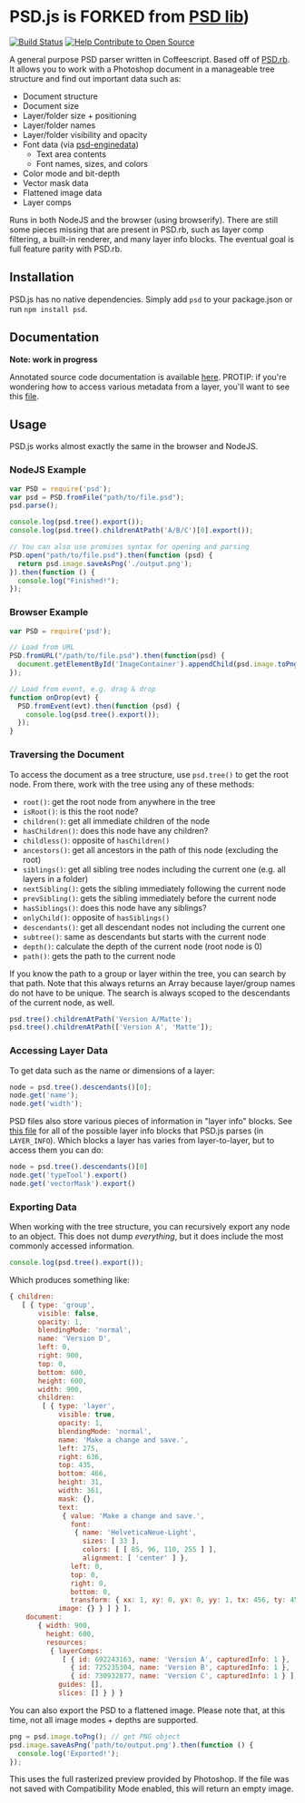 # PSD.js is FORKED from [PSD lib](https://github.com/meltingice/psd.js))

[![Build Status](https://travis-ci.org/meltingice/psd.js.svg?branch=master)](https://travis-ci.org/meltingice/psd.js)
[![Help Contribute to Open Source](https://www.codetriage.com/meltingice/psd.js/badges/users.svg)](https://www.codetriage.com/meltingice/psd.js)

A general purpose PSD parser written in Coffeescript. Based off of [PSD.rb](https://github.com/layervault/psd.rb). It allows you to work with a Photoshop document in a manageable tree structure and find out important data such as:

* Document structure
* Document size
* Layer/folder size + positioning
* Layer/folder names
* Layer/folder visibility and opacity
* Font data (via [psd-enginedata](https://github.com/layervault/psd-enginedata))
  * Text area contents
  * Font names, sizes, and colors
* Color mode and bit-depth
* Vector mask data
* Flattened image data
* Layer comps

Runs in both NodeJS and the browser (using browserify). There are still some pieces missing that are present in PSD.rb, such as layer comp filtering, a built-in renderer, and many layer info blocks. The eventual goal is full feature parity with PSD.rb.

## Installation

PSD.js has no native dependencies. Simply add `psd` to your package.json or run `npm install psd`.

## Documentation

**Note: work in progress**

Annotated source code documentation is available [here](http://meltingice.github.io/psd.js/docs/). PROTIP: if you're wondering how to access various metadata from a layer, you'll want to see this [file](http://meltingice.github.io/psd.js/docs/lib/psd/layer/info.coffee.html).

## Usage

PSD.js works almost exactly the same in the browser and NodeJS.

### NodeJS Example

``` js
var PSD = require('psd');
var psd = PSD.fromFile("path/to/file.psd");
psd.parse();

console.log(psd.tree().export());
console.log(psd.tree().childrenAtPath('A/B/C')[0].export());

// You can also use promises syntax for opening and parsing
PSD.open("path/to/file.psd").then(function (psd) {
  return psd.image.saveAsPng('./output.png');
}).then(function () {
  console.log("Finished!");
});

```

### Browser Example

``` js
var PSD = require('psd');

// Load from URL
PSD.fromURL("/path/to/file.psd").then(function(psd) {
  document.getElementById('ImageContainer').appendChild(psd.image.toPng());
});

// Load from event, e.g. drag & drop
function onDrop(evt) {
  PSD.fromEvent(evt).then(function (psd) {
    console.log(psd.tree().export());
  }); 
}
```

### Traversing the Document

To access the document as a tree structure, use `psd.tree()` to get the root node. From there, work with the tree using any of these methods:

* `root()`: get the root node from anywhere in the tree
* `isRoot()`: is this the root node?
* `children()`: get all immediate children of the node
* `hasChildren()`: does this node have any children?
* `childless()`: opposite of `hasChildren()`
* `ancestors()`: get all ancestors in the path of this node (excluding the root)
* `siblings()`: get all sibling tree nodes including the current one (e.g. all layers in a folder)
* `nextSibling()`: gets the sibling immediately following the current node
* `prevSibling()`: gets the sibling immediately before the current node
* `hasSiblings()`: does this node have any siblings?
* `onlyChild()`: opposite of `hasSiblings()`
* `descendants()`: get all descendant nodes not including the current one
* `subtree()`: same as descendants but starts with the current node
* `depth()`: calculate the depth of the current node (root node is 0)
* `path()`: gets the path to the current node

If you know the path to a group or layer within the tree, you can search by that path. Note that this always returns an Array because layer/group names do not have to be unique. The search is always scoped to the descendants of the current node, as well.

``` js
psd.tree().childrenAtPath('Version A/Matte');
psd.tree().childrenAtPath(['Version A', 'Matte']);
```

### Accessing Layer Data

To get data such as the name or dimensions of a layer:

``` js
node = psd.tree().descendants()[0];
node.get('name');
node.get('width');
```

PSD files also store various pieces of information in "layer info" blocks. See [this file](https://github.com/meltingice/psd.js/blob/master/lib/psd/layer/info.coffee) for all of the possible layer info blocks that PSD.js parses (in `LAYER_INFO`). Which blocks a layer has varies from layer-to-layer, but to access them you can do:

``` js
node = psd.tree().descendants()[0]
node.get('typeTool').export()
node.get('vectorMask').export()
```

### Exporting Data

When working with the tree structure, you can recursively export any node to an object. This does not dump *everything*, but it does include the most commonly accessed information.

``` js
console.log(psd.tree().export());
```

Which produces something like:

``` js
{ children: 
   [ { type: 'group',
       visible: false,
       opacity: 1,
       blendingMode: 'normal',
       name: 'Version D',
       left: 0,
       right: 900,
       top: 0,
       bottom: 600,
       height: 600,
       width: 900,
       children: 
        [ { type: 'layer',
            visible: true,
            opacity: 1,
            blendingMode: 'normal',
            name: 'Make a change and save.',
            left: 275,
            right: 636,
            top: 435,
            bottom: 466,
            height: 31,
            width: 361,
            mask: {},
            text: 
             { value: 'Make a change and save.',
               font: 
                { name: 'HelveticaNeue-Light',
                  sizes: [ 33 ],
                  colors: [ [ 85, 96, 110, 255 ] ],
                  alignment: [ 'center' ] },
               left: 0,
               top: 0,
               right: 0,
               bottom: 0,
               transform: { xx: 1, xy: 0, yx: 0, yy: 1, tx: 456, ty: 459 } },
            image: {} } ] } ],
    document: 
       { width: 900,
         height: 600,
         resources: 
          { layerComps: 
             [ { id: 692243163, name: 'Version A', capturedInfo: 1 },
               { id: 725235304, name: 'Version B', capturedInfo: 1 },
               { id: 730932877, name: 'Version C', capturedInfo: 1 } ],
            guides: [],
            slices: [] } } }
```

You can also export the PSD to a flattened image. Please note that, at this time, not all image modes + depths are supported.

``` js
png = psd.image.toPng(); // get PNG object
psd.image.saveAsPng('path/to/output.png').then(function () {
  console.log('Exported!');
});
```

This uses the full rasterized preview provided by Photoshop. If the file was not saved with Compatibility Mode enabled, this will return an empty image.
